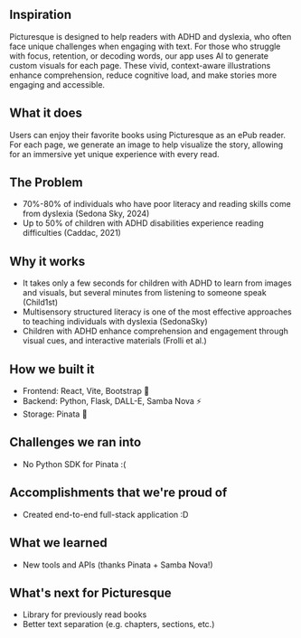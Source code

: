 ## Inspiration
Picturesque is designed to help readers with ADHD and dyslexia, who often face unique challenges when engaging with text. For those who struggle with focus, retention, or decoding words, our app uses AI to generate custom visuals for each page. These vivid, context-aware illustrations enhance comprehension, reduce cognitive load, and make stories more engaging and accessible.

## What it does
Users can enjoy their favorite books using Picturesque as an ePub reader. For each page, we generate an image to help visualize the story, allowing for an immersive yet unique experience with every read. 

## The Problem
- 70%-80% of individuals who have poor literacy and reading skills come from dyslexia (Sedona Sky, 2024)
- Up to 50% of children with ADHD disabilities experience reading difficulties (Caddac, 2021)

## Why it works
- It takes only a few seconds for children with ADHD to learn from images and visuals, but several minutes from listening to someone speak (Child1st)
- Multisensory structured literacy is one of the most effective approaches to teaching individuals with dyslexia (SedonaSky)
- Children with ADHD enhance comprehension and engagement through visual cues, and interactive materials (Frolli et al.)

## How we built it
- Frontend: React, Vite, Bootstrap 🎨 <br/>
- Backend: Python, Flask, DALL-E, Samba Nova ⚡ <br/>
- Storage: Pinata 🎉 <br/>

## Challenges we ran into
- No Python SDK for Pinata :(

## Accomplishments that we're proud of
- Created end-to-end full-stack application :D

## What we learned
- New tools and APIs (thanks Pinata + Samba Nova!)

## What's next for Picturesque
- Library for previously read books <br/>
- Better text separation (e.g. chapters, sections, etc.)
